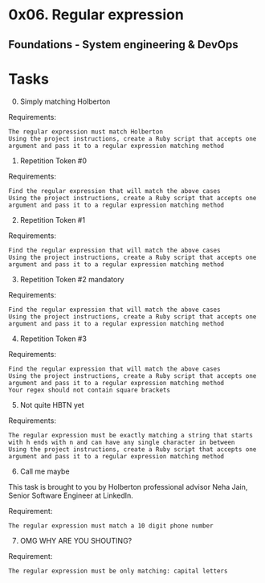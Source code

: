 # 0x06. Regular expression
## Foundations - System engineering & DevOps 

# Tasks

0. Simply matching Holberton

Requirements:

    The regular expression must match Holberton
    Using the project instructions, create a Ruby script that accepts one argument and pass it to a regular expression matching method

1. Repetition Token #0

Requirements:

    Find the regular expression that will match the above cases
    Using the project instructions, create a Ruby script that accepts one argument and pass it to a regular expression matching method

2. Repetition Token #1

Requirements:

    Find the regular expression that will match the above cases
    Using the project instructions, create a Ruby script that accepts one argument and pass it to a regular expression matching method

3. Repetition Token #2 mandatory

Requirements:

    Find the regular expression that will match the above cases
    Using the project instructions, create a Ruby script that accepts one argument and pass it to a regular expression matching method

4. Repetition Token #3

Requirements:

    Find the regular expression that will match the above cases
    Using the project instructions, create a Ruby script that accepts one argument and pass it to a regular expression matching method
    Your regex should not contain square brackets

5. Not quite HBTN yet

Requirements:

    The regular expression must be exactly matching a string that starts with h ends with n and can have any single character in between
    Using the project instructions, create a Ruby script that accepts one argument and pass it to a regular expression matching method


6. Call me maybe

This task is brought to you by Holberton professional advisor Neha Jain, Senior Software Engineer at LinkedIn.

Requirement:

    The regular expression must match a 10 digit phone number

7. OMG WHY ARE YOU SHOUTING?

Requirement:

    The regular expression must be only matching: capital letters
